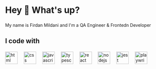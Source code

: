 <h1 align="left">Hey 👋 What's up?</h1>

###

<p align="left">My name is Firdan Mildani and I'm a QA Engineer & Frontedn Developer</p>

###

<h2 align="left">I code with</h2>

###

<div align="left">
  <img src="https://static.cdnlogo.com/logos/h/84/html.svg" height="40" alt="html logo"  />
  <img width="12" />
  <img src="https://static.cdnlogo.com/logos/c/18/css.svg" height="40" alt="css logo"  />
  <img width="12" />
  <img src="https://cdn.jsdelivr.net/gh/devicons/devicon/icons/javascript/javascript-original.svg" height="40" alt="javascript logo"  />
  <img width="12" />
  <img src="https://cdn.jsdelivr.net/gh/devicons/devicon/icons/typescript/typescript-original.svg" height="40" alt="typescript logo"  />
  <img width="12" />
  <img src="https://cdn.jsdelivr.net/gh/devicons/devicon/icons/react/react-original.svg" height="40" alt="react logo"  />
  <img width="12" />
  <img src="https://cdn.jsdelivr.net/gh/devicons/devicon/icons/nodejs/nodejs-original.svg" height="40" alt="nodejs logo"  />
  <img width="12" />
  <img src="https://cdn.jsdelivr.net/gh/devicons/devicon/icons/jest/jest-plain.svg" height="40" alt="jest logo"  />
  <img width="12" />
  <img src="https://camo.githubusercontent.com/6b8ca60875f934485168f0182744628ba40df6315b18c00a1dc5e01764892156/68747470733a2f2f63646e2e6a7364656c6976722e6e65742f67682f6f6666656e736976652d766b2f49636f6e73406d61737465722f706c61797772696768742f706c61797772696768742d6f726967696e616c2e737667" height="40" alt="playwright logo"  />
  
</div>

###
